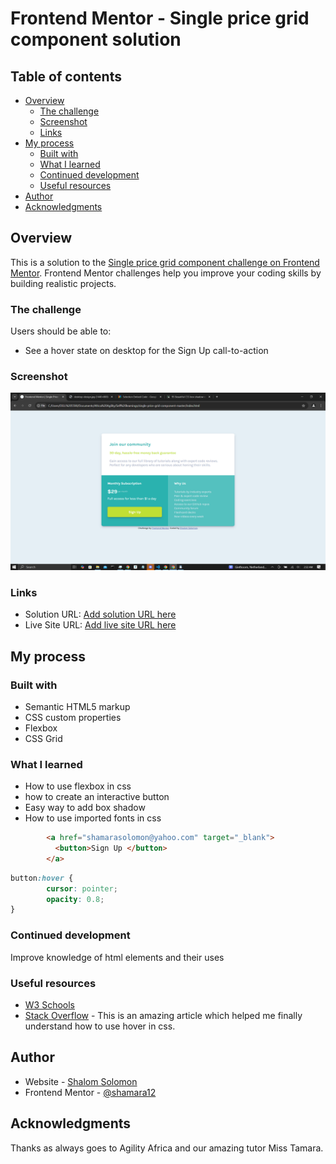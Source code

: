 # Frontend Mentor - Single price grid component solution



## Table of contents

- [Overview](#overview)
  - [The challenge](#the-challenge)
  - [Screenshot](#screenshot)
  - [Links](#links)
- [My process](#my-process)
  - [Built with](#builpaddpadding38)
  - [What I learned](#what-i-learned)
  - [Continued development](#continued-development)
  - [Useful resources](#useful-resources)
- [Author](#author)
- [Acknowledgments](#acknowledgments)



## Overview
This is a solution to the [Single price grid component challenge on Frontend Mentor](https://www.frontendmentor.io/challenges/single-price-grid-component-5ce41129d0ff452fec5abbbc). Frontend Mentor challenges help you improve your coding skills by building realistic projects. 

### The challenge

Users should be able to:
- See a hover state on desktop for the Sign Up call-to-action

### Screenshot

![](./Screenshot.png)

### Links

- Solution URL: [Add solution URL here](https://www.frontendmentor.io/solutions/responsive-landing-page-using-css-grid-IzORknbRe7)
- Live Site URL: [Add live site URL here](https://frontend-projects-cssgrid.vercel.app/)

## My process

### Built with

- Semantic HTML5 markup
- CSS custom properties
- Flexbox
- CSS Grid

### What I learned

- How to use flexbox in css
- how to create an interactive button
- Easy way to add box shadow
- How to use imported fonts in css


```html
        <a href="shamarasolomon@yahoo.com" target="_blank">
          <button>Sign Up </button>
        </a>
```
```css
button:hover {
        cursor: pointer;
        opacity: 0.8;
}
```

### Continued development

Improve knowledge of html elements and their uses

### Useful resources

- [W3 Schools](https://www.w3schools.com)
- [Stack Overflow](https://stackoverflow.com/questions/3087975/how-to-change-the-cursor-into-a-hand-when-a-user-hovers-over-a-list-item) - This is an amazing article which helped me finally understand how to use hover in css.

## Author

- Website - [Shalom Solomon](shamarasolomon@gmail.com)
- Frontend Mentor - [@shamara12](https://www.frontendmentor.io/profile/shamara12)


## Acknowledgments

Thanks as always goes to Agility Africa and our amazing tutor Miss Tamara.
